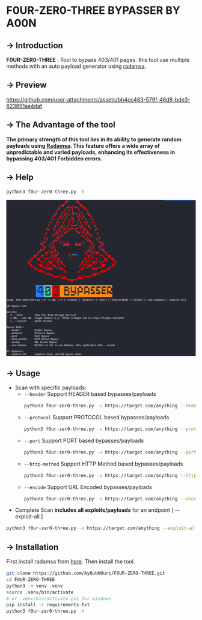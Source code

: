 # F0UR-ZER0-THREE BYPASSER BY A00N

## -> Introduction

**F0UR-ZER0-THREE** : Tool to bypass 403/401 pages. this tool use multiple methods with an auto payload generator using [radamsa](https://gitlab.com/akihe/radamsa).

## -> Preview


https://github.com/user-attachments/assets/bb4cc483-579f-46d8-bde3-623891aa4daf


## -> The Advantage of the tool

**The primary strength of this tool lies in its ability to generate random payloads using [Radamsa](https://gitlab.com/akihe/radamsa). This feature offers a wide array of unpredictable and varied payloads, enhancing its effectiveness in bypassing 403/401 Forbidden errors.**

## -> Help

```bash
python3 f0ur-zer0-three.py -h
```

![preview](./images/preview.png)

## -> Usage

- Scan with specific payloads:
  - `--header` Support HEADER based bypasses/payloads
    ```bash
    python3 f0ur-zer0-three.py -u https://target.com/anything --header
    ```
  - `--protocol` Support PROTOCOL based bypasses/payloads
    ```bash
    python3 f0ur-zer0-three.py -u https://target.com/anything --protocol
    ```
  - `--port` Support PORT based bypasses/payloads
    ```bash
    python3 f0ur-zer0-three.py -u https://target.com/anything --port
    ```
  - `--http-method` Support HTTP Method based bypasses/payloads
    ```bash
    python3 f0ur-zer0-three.py -u https://target.com/anything --http-method
    ```
  - `--encode` Support URL Encoded bypasses/payloads
    ```bash
    python3 f0ur-zer0-three.py -u https://target.com/anything --encode
    ```
- Complete Scan **includes all exploits/payloads** for an endpoint [ --exploit-all ]

```bash
python3 f0ur-zer0-three.py -u https://target.com/anything --exploit-all
```

## -> Installation
First install radamsa from [here](https://gitlab.com/akihe/radamsa).
Then install the tool.
```bash
git clone https://github.com/Ay0ubN0uri/FOUR-ZERO-THREE.git
cd FOUR-ZERO-THREE
python3 -m venv .venv
source .venv/bin/activate
# or .venv/bin/activate.ps1 for windows
pip install -r requirements.txt
python3 f0ur-zer0-three.py -h
```
